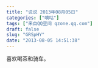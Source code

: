```yaml
---
title: "说说 2013年08月05日"
categories: ["嘀咕"]
tags: ["来自QQ空间 qzone.qq.com"]
draft: false
slug: "GRSpHY"
date: "2013-08-05 14:51:38"
---
```


喜欢喝茶和骑车。
